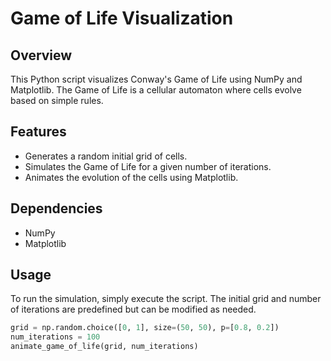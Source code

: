 # Game of Life Visualization

## Overview
This Python script visualizes Conway's Game of Life using NumPy and Matplotlib. The Game of Life is a cellular automaton where cells evolve based on simple rules.

## Features
- Generates a random initial grid of cells.
- Simulates the Game of Life for a given number of iterations.
- Animates the evolution of the cells using Matplotlib.

## Dependencies
- NumPy
- Matplotlib

## Usage
To run the simulation, simply execute the script. The initial grid and number of iterations are predefined but can be modified as needed.

```python
grid = np.random.choice([0, 1], size=(50, 50), p=[0.8, 0.2])
num_iterations = 100
animate_game_of_life(grid, num_iterations)
